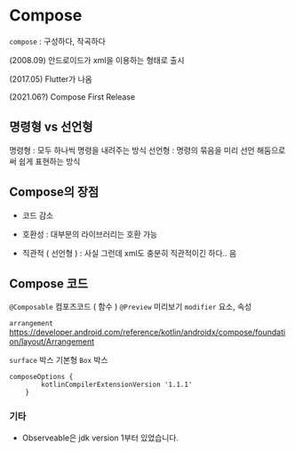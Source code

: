 # Compose

`compose` : 구성하다, 작곡하다

(2008.09) 안드로이드가 xml을 이용하는 형태로 출시

(2017.05) Flutter가 나옴

(2021.06?) Compose First Release

## 명령형 vs 선언형

명령형 : 모두 하나씩 명령을 내려주는 방식
선언형 : 명령의 묶음을 미리 선언 해둠으로써 쉽게 표현하는 방식

## Compose의 장점

- 코드 감소

- 호환성
  : 대부분의 라이브러리는 호환 가능

- 직관적 ( 선언형 )
  : 사실 그런데 xml도 충분히 직관적이긴 하다.. 음

## Compose 코드

`@Composable` 컴포즈코드 ( 함수 )
`@Preview` 미리보기
`modifier` 요소, 속성

`arrangement`
https://developer.android.com/reference/kotlin/androidx/compose/foundation/layout/Arrangement

`surface` 박스 기본형
`Box` 박스

```
composeOptions {
        kotlinCompilerExtensionVersion '1.1.1'
    }
```

### 기타

- Observeable은 jdk version 1부터 있었습니다.
